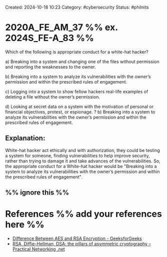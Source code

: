 Created: 2024-10-18 10:23
Category: #cybersecurity 
Status: #philnits



# 2020A_FE_AM_37 %% ex. 2024S_FE-A_83 %%

Which of the following is appropriate conduct for a white-hat hacker?

a) Breaking into a system and changing one of the files without permission and reporting the weaknesses to the owner.

b) Breaking into a system to analyze its vulnerabilities with the owner’s permission and within the prescribed rules of engagement.

c) Logging into a system to show fellow hackers real-life examples of deleting a file without the owner’s permission.

d) Looking at secret data on a system with the motivation of personal or financial objectives, protest, or espionage.
? 
b) Breaking into a system to analyze its vulnerabilities with the owner’s permission and within the prescribed rules of engagement.
## **Explanation:**

White-hat hacker act ethically and with authorization, they could be testing a system for someone, finding vulnerabilities to help improve security, rather than trying to damage it and take advances of the vulnerabilities. So, the appropriate conduct for a White-hat hacker would be "Breaking into a system to analyze its vulnerabilities with the owner’s permission and within the prescribed rules of engagement".

%% ignore this %%
---









# References %% add your references here %%
- [Difference Between AES and RSA Encryption - GeeksforGeeks](https://www.geeksforgeeks.org/difference-between-aes-and-rsa-encryption/)
- [RSA, Diffie-Hellman, DSA: the pillars of asymmetric cryptography – Practical Networking .net](https://www.practicalnetworking.net/practical-tls/rsa-diffie-hellman-dsa-asymmetric-cryptography-explained/#:~:text=The%20Diffie-Hellman%20(DH),only%20be%20used%20for%20Signatures.)

